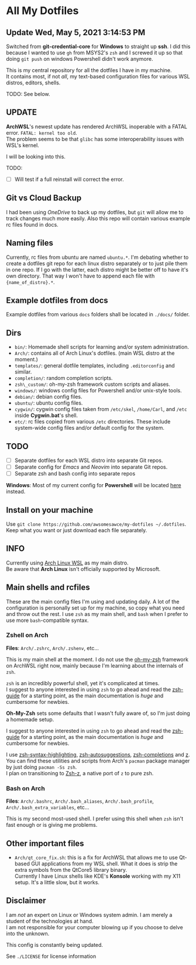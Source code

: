 # All My Dotfiles

## Update Wed, May  5, 2021  3:14:53 PM
Switched from __git-credential-core__ for __Windows__ to straight up __ssh__.
I did this because I wanted to use `gh` from MSYS2's `zsh` and I screwed it up so that doing `git push` on windows Powershell didn't work anymore.

This is my central repository for all the dotfiles I have in my machine.  
It contains most, if not _all_, my text-based configuration files for various WSL distros, editors, shells.

TODO: See below.

## UPDATE

**ArchWSL**'s newest update has rendered ArchWSL inoperable with a FATAL error.
`FATAL: kernel too old`.  
The problem seems to be that `glibc` has some interoperability issues with WSL's kernel.

I will be looking into this.  

TODO:  
- [ ] Will test if a full reinstall will correct the error.

## Git vs Cloud Backup

I had been using *OneDrive* to back up my dotfiles, but `git` will allow me to track changes much more easily.
Also this repo will contain various example rc files found in docs.

## Naming files

Currently, rc files from ubuntu are named `ubuntu.*`.  I'm debating whether to create a dotfiles git repo for each linux distro separately or to just pile them in one repo.  If I go with the latter, each distro might be better off to have it's own directory.  That way I won't have to append each file with `{name_of_distro}.*`.

## Example dotfiles from docs

Example dotfiles from various `docs` folders shall be located in `./docs/` folder.

## Dirs

- `bin/`: Homemade shell scripts for learning and/or system administration.
- `Arch/`: contains all of Arch Linux's dotfiles. (main WSL distro at the moment.)
- `templates/`: general dotfile templates, including `.editorconfig` and similar.
- `completion/`: random completion scripts.
- `zsh\_custom/`: oh-my-zsh framework custom scripts and aliases.
- `windows/`: windows config files for Powershell and/or unix-style tools.
- `debian/`: debian config files.
- `ubuntu/`: ubuntu config files.
- `cygwin/`: cygwin config files taken from `/etc/skel`, `/home/Carl`, and `/etc` inside **Cygwin.bat**'s shell.
- `etc/`: rc files copied from various `/etc` directories.  These include system-wide config files and/or default config for the system.

## TODO

- [ ] Separate dotfiles for each WSL distro into separate Git repos.
- [ ] Separate config for _Emacs_ and _Neovim_ into separate Git repos.
- [ ] Separate zsh and bash config into separate repos

**Windows**: Most of my current config for **Powershell** will be located [here](https://github.com/awsomesawce/scripts-pwsh) instead.

## Install on your machine

Use `git clone https://github.com/awsomesawce/my-dotfiles ~/.dotfiles`.  
Keep what you want or just download each file separately.

## INFO

Currently using [Arch Linux WSL](https://github.com/yuk7/ArchWSL) as my main distro.  
Be aware that **Arch Linux** isn't officially supported by Microsoft.

## Main shells and rcfiles

These are the main config files I'm using and updating daily.
A lot of the configuration is personally set up for my machine, so copy what you need and throw out the rest.
I use `zsh` as my main shell, and `bash` when I prefer to use more `bash`-compatible syntax.

### Zshell on Arch

**Files**: `Arch/.zshrc`, `Arch/.zshenv`, etc...

This is my main shell at the moment.  I do not use the [oh-my-zsh](https://github.com/ohmyzsh/ohmyzsh) framework on ArchWSL right now, mainly because I'm learning about the internals of `zsh`.

`zsh` is an incredibly powerful shell, yet it's complicated at times.  
I suggest to anyone interested in using `zsh` to go ahead and read the [zsh-guide](http://zsh.sourceforge.net/Guide/) for a starting point, as the main documentation is _huge_ and cumbersome for newbies.

**Oh-My-Zsh** sets some defaults that I wasn't fully aware of, so I'm just doing a homemade setup.

I suggest to anyone interested in using `zsh` to go ahead and read the [zsh-guide](http://zsh.sourceforge.net/Guide/) for a starting point, as the main documentation is _huge_ and cumbersome for newbies.

I use [zsh-syntax-highlighting](https://github.com/zsh-users/zsh-syntax-highlighting), [zsh-autosuggestions](https://github.com/zsh-users/zsh-autosuggestions), [zsh-completions](https://github.com/zsh-users/zsh-completions) and [z](https://github.com/rupa/z).  You can find these utilities and scripts from Arch's 
`pacman` package manager by just doing `pacman -Ss zsh`.  
I plan on transitioning to [Zsh-z](https://github.com/agkozak/zsh-z), a native port of `z` to pure zsh.

### Bash on Arch

**Files**: `Arch/.bashrc`, `Arch/.bash_aliases`, `Arch/.bash_profile`, `Arch/.bash_extra_variables`, etc...

This is my second most-used shell.  I prefer using this shell when `zsh` isn't fast enough or is giving me problems.

## Other important files

- `Arch/qt_core_fix.sh`: this is a fix for ArchWSL that allows me to use Qt-based GUI applications from my WSL shell.
  What it does is strip the extra symbols from the QtCore5 library binary.  
  Currently I have Linux shells like KDE's **Konsole** working with my X11 setup.  It's a little slow, but it works.

## Disclaimer

I am _not_ an expert on Linux or Windows system admin.  I am merely a student of the technologies at hand.  
I am not responsible for your computer blowing up if you choose to delve into the unknown.

This config is constantly being updated.

See `./LICENSE` for license information
